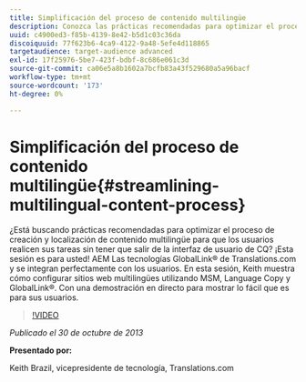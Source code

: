 ```yaml
---
title: Simplificación del proceso de contenido multilingüe
description: Conozca las prácticas recomendadas para optimizar el proceso de creación y localización de contenido multilingüe para que los usuarios realicen sus tareas sin tener que salir de la interfaz de usuario de CQ. AEM Las tecnologías GlobalLink® de Translations.com y se integran perfectamente con los usuarios. Vea a Keith demostrar cómo configurar sitios web multilingües con MSM, copia de idioma y GlobalLink®. Con una demostración en directo para mostrar lo fácil que es para sus usuarios.
uuid: c4900ed3-f85b-4139-8e42-b5d1c03c36da
discoiquuid: 77f623b6-4ca9-4122-9a48-5efe4d118865
targetaudience: target-audience advanced
exl-id: 17f25976-5be7-423f-bdbf-8c686e061c3d
source-git-commit: ca06e5a8b1602a7bcfb83a43f529680a5a96bacf
workflow-type: tm+mt
source-wordcount: '173'
ht-degree: 0%

---
```


# Simplificación del proceso de contenido multilingüe{#streamlining-multilingual-content-process}

¿Está buscando prácticas recomendadas para optimizar el proceso de creación y localización de contenido multilingüe para que los usuarios realicen sus tareas sin tener que salir de la interfaz de usuario de CQ? ¡Esta sesión es para usted! AEM Las tecnologías GlobalLink® de Translations.com y se integran perfectamente con los usuarios. En esta sesión, Keith muestra cómo configurar sitios web multilingües utilizando MSM, Language Copy y GlobalLink®. Con una demostración en directo para mostrar lo fácil que es para sus usuarios.

>[!VIDEO](https://video.tv.adobe.com/v/19569/?quality=9)

*Publicado el 30 de octubre de 2013*

**Presentado por:**

Keith Brazil, vicepresidente de tecnología, Translations.com

<!--
[Get back to the Overview](https://helpx.adobe.com/experience-manager/kt/eseminars/gems/aem-index.html)
-->

